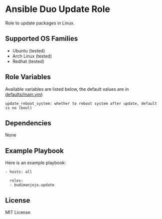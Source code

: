 Ansible Duo Update Role
=======================

Role to update packages in Linux.

Supported OS Families
---------------------

- Ubuntu (tested)
- Arch Linux (tested)
- Redhat (tested)

Role Variables
--------------

Available variables are listed below, the default values are in [defaults/main.yml](defaults/main.yml):
```
update_reboot_system: whether to reboot system after update, default is no (bool)
```

Dependencies
------------

None

Example Playbook
----------------

Here is an example playbook:
```
- hosts: all

  roles:
  - budimanjojo.update
```

License
-------

MIT License
